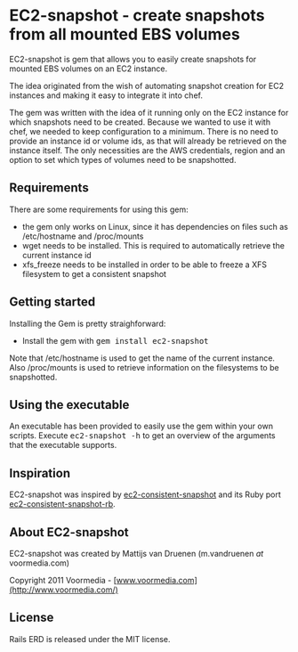 EC2-snapshot - create snapshots from all mounted EBS volumes
============================================================

EC2-snapshot is gem that allows you to easily create snapshots for mounted EBS volumes on
an EC2 instance.

The idea originated from the wish of automating snapshot creation for EC2 instances and making
it easy to integrate it into chef.

The gem was written with the idea of it running only on the EC2 instance for which snapshots
need to be created. Because we wanted to use it with chef, we needed to keep configuration to a minimum.
There is no need to provide an instance id or volume ids, as that will already be retrieved on the 
instance itself. The only necessities are the AWS credentials, region and an option to set which types
of volumes need to be snapshotted.

Requirements
------------

There are some requirements for using this gem:

* the gem only works on Linux, since it has dependencies on files such as /etc/hostname and /proc/mounts
* wget needs to be installed. This is required to automatically retrieve the current instance id
* xfs_freeze needs to be installed in order to be able to freeze a XFS filesystem to get a consistent snapshot


Getting started
---------------

Installing the Gem is pretty straighforward:

* Install the gem with <tt>gem install ec2-snapshot</tt>

Note that /etc/hostname is used to get the name of the current instance.
Also /proc/mounts is used to retrieve information on the filesystems to be snapshotted.


Using the executable
--------------------

An executable has been provided to easily use the gem within your own scripts.
Execute <tt>ec2-snapshot -h</tt> to get an overview of the arguments that the executable 
supports.


Inspiration
-----------

EC2-snapshot was inspired by [ec2-consistent-snapshot](https://launchpad.net/ec2-consistent-snapshot) and 
its Ruby port [ec2-consistent-snapshot-rb](http://rubygems.org/gems/ec2-consistent-snapshot-rb).


About EC2-snapshot
------------------

EC2-snapshot was created by Mattijs van Druenen (m.vandruenen *at* voormedia.com)

Copyright 2011 Voormedia - [www.voormedia.com](http://www.voormedia.com/)


License
-------

Rails ERD is released under the MIT license.